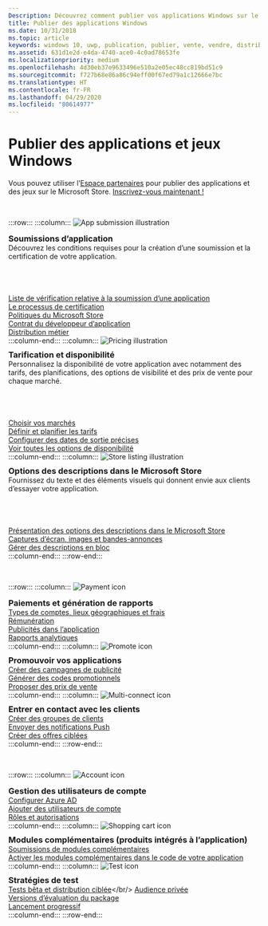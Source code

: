 ```yaml
---
Description: Découvrez comment publier vos applications Windows sur le Microsoft Store.
title: Publier des applications Windows
ms.date: 10/31/2018
ms.topic: article
keywords: windows 10, uwp, publication, publier, vente, vendre, distribuer, distribution, store, tableau de bord
ms.assetid: 631d1e2d-e4da-4740-ace0-4c0ad78653fe
ms.localizationpriority: medium
ms.openlocfilehash: 4d30eb37e9633496e510a2e05ec48cc819bd51c9
ms.sourcegitcommit: f727b68e86a86c94eff00f67ed79a1c12666e7bc
ms.translationtype: HT
ms.contentlocale: fr-FR
ms.lasthandoff: 04/29/2020
ms.locfileid: "80614977"
---
```

# <a name="publish-windows-apps-and-games"></a>Publier des applications et jeux Windows  

Vous pouvez utiliser l’[Espace partenaires](https://partner.microsoft.com/dashboard) pour publier des applications et des jeux sur le Microsoft Store. [Inscrivez-vous maintenant !](https://developer.microsoft.com/store/register)

<br/>

:::row:::
    :::column:::
        <img src="https://docs.microsoft.com/media/illustrations/teams-fast-track.svg" alt="App submission illustration" />
        <h3 style="margin-top: 10px; margin-bottom: 0px">Soumissions d’application</h3>
        <p style="margin-top: 0px; margin-bottom: 50px">Découvrez les conditions requises pour la création d’une soumission et la certification de votre application.</p>
        <br>
        <a href="app-submissions.md">Liste de vérification relative à la soumission d’une application</a><br/>
        <a href="the-app-certification-process.md">Le processus de certification</a><br/>
        <a href="store-policies.md">Politiques du Microsoft Store</a><br/>
        <a href="//docs.microsoft.com/legal/windows/agreements/app-developer-agreement">Contrat du développeur d’application</a><br/>
        <a href="distribute-lob-apps-to-enterprises.md">Distribution métier</a><br/>
    :::column-end:::
    :::column:::
        <img src="https://docs.microsoft.com/media/illustrations/bcs-partner-advanced-management- billing-7.svg" alt="Pricing illustration" />
        <h3 style="margin-top: 10px; margin-bottom: 0px">Tarification et disponibilité</h3>
        <p style="margin-top: 0px; margin-bottom: 50px">Personnalisez la disponibilité de votre application avec notamment des tarifs, des planifications, des options de visibilité et des prix de vente pour chaque marché.</p>
        <br>
        <a href="define-pricing-and-market-selection.md">Choisir vos marchés</a><br/>
        <a href="set-and-schedule-app-pricing.md">Définir et planifier les tarifs</a><br/>
        <a href="configure-precise-release-scheduling.md">Configurer des dates de sortie précises</a><br/>
        <a href="set-app-pricing-and-availability.md">Voir toutes les options de disponibilité</a><br/>
    :::column-end:::
    :::column:::
        <img src="https://docs.microsoft.com/media/illustrations/biztalk-get-started-scenarios.svg" alt="Store listing illustration" />
        <h3 style="margin-top: 10px; margin-bottom: 0px">Options des descriptions dans le Microsoft Store</h3>
        <p style="margin-top: 0px; margin-bottom: 50px">Fournissez du texte et des éléments visuels qui donnent envie aux clients d’essayer votre application.</p>
        <br>
        <a href="create-app-store-listings.md">Présentation des options des descriptions dans le Microsoft Store</a><br/>
        <a href="app-screenshots-and-images.md">Captures d’écran, images et bandes-annonces</a><br/>
        <a href="import-and-export-store-listings.md">Gérer des descriptions en bloc</a><br/>
    :::column-end:::
:::row-end:::

<br/>

:::row:::
    :::column:::
        <img src="https://docs.microsoft.com/media/illustrations/team-services-get-started-account-manager.svg" alt="Payment icon" />
        <h3 style="margin-top: 10px; margin-bottom: 0px">Paiements et génération de rapports</h3>
        <a href="account-types-locations-and-fees.md">Types de comptes, lieux géographiques et frais</a><br/>
        <a href="getting-paid-apps.md">Rémunération</a><br/>
        <a href="in-app-ads.md">Publicités dans l’application</a><br/>
        <a href="analytics.md">Rapports analytiques</a><br/>
    :::column-end:::
    :::column:::
        <img src="https://docs.microsoft.com/media/illustrations/ms365enterprise-partner-news-2.svg" alt="Promote icon" />
        <h3 style="margin-top: 10px; margin-bottom: 0px">Promouvoir vos applications</h3>
        <a href="create-an-ad-campaign-for-your-app.md">Créer des campagnes de publicité</a><br/>
        <a href="generate-promotional-codes.md">Générer des codes promotionnels</a><br/>
        <a href="put-apps-and-add-ons-on-sale.md">Proposer des prix de vente</a><br/>
    :::column-end:::
    :::column:::
        <img src="https://docs.microsoft.com/media/illustrations/virtualization-hperv-server-community.svg" alt="Multi-connect icon" />
        <h3 style="margin-top: 10px; margin-bottom: 0px">Entrer en contact avec les clients</h3>
        <a href="create-customer-groups.md">Créer des groupes de clients</a><br/>
        <a href="send-push-notifications-to-your-apps-customers.md">Envoyer des notifications Push</a><br/>
        <a href="use-targeted-offers-to-maximize-engagement-and-conversions.md">Créer des offres ciblées</a><br/>
    :::column-end:::
:::row-end:::

<br/>

:::row:::
    :::column:::
        <img src="https://docs.microsoft.com/media/illustrations/bcs-user-management-add-customer-1.svg" alt="Account icon" />
        <h3 style="margin-top: 10px; margin-bottom: 0px">Gestion des utilisateurs de compte</h3>
        <a href="associate-azure-ad-with-dev-center.md">Configurer Azure AD</a><br/>
        <a href="add-users-groups-and-azure-ad-applications.md">Ajouter des utilisateurs de compte</a><br/>
        <a href="set-custom-permissions-for-account-users.md">Rôles et autorisations</a><br/>
    :::column-end:::
    :::column:::
        <img src="https://docs.microsoft.com/media/illustrations/sql-get-started-download.svg" alt="Shopping cart icon" />
        <h3 style="margin-top: 10px; margin-bottom: 0px">Modules complémentaires (produits intégrés à l’application)</h3>
        <a href="add-on-submissions.md">Soumissions de modules complémentaires</a><br/>
        <a href="../monetize/in-app-purchases-and-trials.md">Activer les modules complémentaires dans le code de votre application</a><br/>
    :::column-end:::
    :::column:::
        <img src="https://docs.microsoft.com/media/illustrations/team-services-dev-ops-test.svg" alt="Test icon" />
        <h3 style="margin-top: 10px; margin-bottom: 0px">Stratégies de test</h3>
        <a href="beta-testing-and-targeted-distribution.md">Tests bêta et distribution ciblée</a></br/> <a href="choose-visibility-options.md#audience">Audience privée</a><br/>
        <a href="package-flights.md">Versions d’évaluation du package</a><br/>
        <a href="gradual-package-rollout.md">Lancement progressif</a><br/>
    :::column-end:::
:::row-end:::
